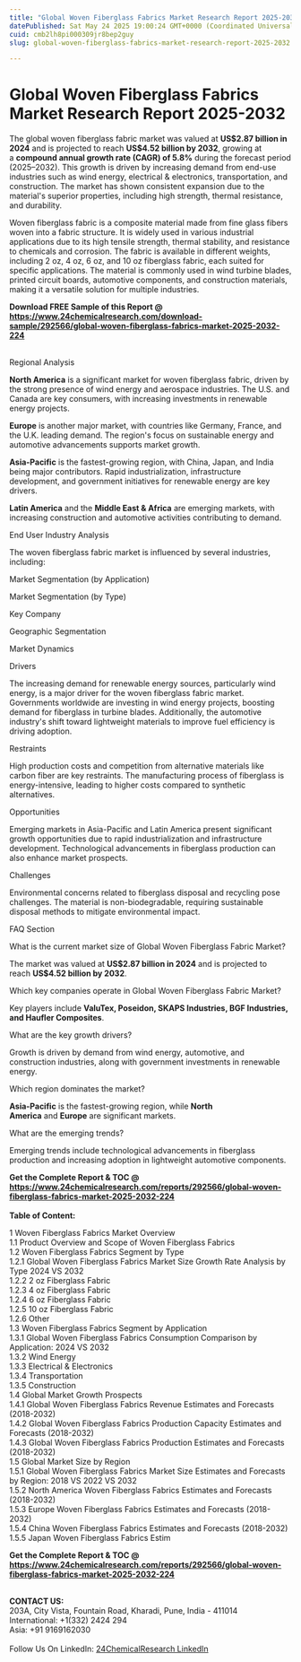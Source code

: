 ```yaml
---
title: "Global Woven Fiberglass Fabrics Market Research Report 2025-2032"
datePublished: Sat May 24 2025 19:00:24 GMT+0000 (Coordinated Universal Time)
cuid: cmb2lh8pi000309jr8bep2guy
slug: global-woven-fiberglass-fabrics-market-research-report-2025-2032

---
```


# Global Woven Fiberglass Fabrics Market Research Report 2025-2032

<p>The global woven fiberglass fabric market was valued at <strong>US$2.87 billion in 2024</strong> and is projected to reach <strong>US$4.52 billion by 2032</strong>, growing at a <strong>compound annual growth rate (CAGR) of 5.8%</strong> during the forecast period (2025–2032). This growth is driven by increasing demand from end-use industries such as wind energy, electrical &amp; electronics, transportation, and construction. The market has shown consistent expansion due to the material's superior properties, including high strength, thermal resistance, and durability.</p><p>
</p><p>Woven fiberglass fabric is a composite material made from fine glass fibers woven into a fabric structure. It is widely used in various industrial applications due to its high tensile strength, thermal stability, and resistance to chemicals and corrosion. The fabric is available in different weights, including 2 oz, 4 oz, 6 oz, and 10 oz fiberglass fabric, each suited for specific applications. The material is commonly used in wind turbine blades, printed circuit boards, automotive components, and construction materials, making it a versatile solution for multiple industries.</p><div><b>Download FREE Sample of this Report @ 
            <a href="https://www.24chemicalresearch.com/download-sample/292566/global-woven-fiberglass-fabrics-market-2025-2032-224">
            https://www.24chemicalresearch.com/download-sample/292566/global-woven-fiberglass-fabrics-market-2025-2032-224</a></b></div><br><p>
Regional Analysis</p><p>
</p><p><strong>North America</strong> is a significant market for woven fiberglass fabric, driven by the strong presence of wind energy and aerospace industries. The U.S. and Canada are key consumers, with increasing investments in renewable energy projects.</p><p>
</p><p><strong>Europe</strong> is another major market, with countries like Germany, France, and the U.K. leading demand. The region's focus on sustainable energy and automotive advancements supports market growth.</p><p>
</p><p><strong>Asia-Pacific</strong> is the fastest-growing region, with China, Japan, and India being major contributors. Rapid industrialization, infrastructure development, and government initiatives for renewable energy are key drivers.</p><p>
</p><p><strong>Latin America</strong> and the <strong>Middle East &amp; Africa</strong> are emerging markets, with increasing construction and automotive activities contributing to demand.</p><p>
End User Industry Analysis</p><p>
</p><p>The woven fiberglass fabric market is influenced by several industries, including:</p><p>
</p><p>
Market Segmentation (by Application)</p><p>
</p><p>
Market Segmentation (by Type)</p><p>
</p><p>
Key Company</p><p>
</p><p>
Geographic Segmentation</p><p>
</p><p>
Market Dynamics</p><p>
Drivers</p><p>
</p><p>The increasing demand for renewable energy sources, particularly wind energy, is a major driver for the woven fiberglass fabric market. Governments worldwide are investing in wind energy projects, boosting demand for fiberglass in turbine blades. Additionally, the automotive industry's shift toward lightweight materials to improve fuel efficiency is driving adoption.</p><p>
Restraints</p><p>
</p><p>High production costs and competition from alternative materials like carbon fiber are key restraints. The manufacturing process of fiberglass is energy-intensive, leading to higher costs compared to synthetic alternatives.</p><p>
Opportunities</p><p>
</p><p>Emerging markets in Asia-Pacific and Latin America present significant growth opportunities due to rapid industrialization and infrastructure development. Technological advancements in fiberglass production can also enhance market prospects.</p><p>
Challenges</p><p>
</p><p>Environmental concerns related to fiberglass disposal and recycling pose challenges. The material is non-biodegradable, requiring sustainable disposal methods to mitigate environmental impact.</p><p>
FAQ Section</p><p>
What is the current market size of Global Woven Fiberglass Fabric Market?</p><p>
</p><p>The market was valued at <strong>US$2.87 billion in 2024</strong> and is projected to reach <strong>US$4.52 billion by 2032</strong>.</p><p>
Which key companies operate in Global Woven Fiberglass Fabric Market?</p><p>
</p><p>Key players include <strong>ValuTex, Poseidon, SKAPS Industries, BGF Industries, and Haufler Composites</strong>.</p><p>
What are the key growth drivers?</p><p>
</p><p>Growth is driven by demand from wind energy, automotive, and construction industries, along with government investments in renewable energy.</p><p>
Which region dominates the market?</p><p>
</p><p><strong>Asia-Pacific</strong> is the fastest-growing region, while <strong>North America</strong> and <strong>Europe</strong> are significant markets.</p><p>
What are the emerging trends?</p><p>
</p><p>Emerging trends include technological advancements in fiberglass production and increasing adoption in lightweight automotive components.</p>

<div><b>Get the Complete Report & TOC @ 
            <a href="https://www.24chemicalresearch.com/reports/292566/global-woven-fiberglass-fabrics-market-2025-2032-224">
            https://www.24chemicalresearch.com/reports/292566/global-woven-fiberglass-fabrics-market-2025-2032-224</a></b></div><br>
            <b>Table of Content:</b><p>1 Woven Fiberglass Fabrics Market Overview<br />
    1.1 Product Overview and Scope of Woven Fiberglass Fabrics<br />
    1.2 Woven Fiberglass Fabrics Segment by Type<br />
        1.2.1 Global Woven Fiberglass Fabrics Market Size Growth Rate Analysis by Type 2024 VS 2032<br />
        1.2.2 2 oz Fiberglass Fabric<br />
        1.2.3 4 oz Fiberglass Fabric<br />
        1.2.4 6 oz Fiberglass Fabric<br />
        1.2.5 10 oz Fiberglass Fabric<br />
        1.2.6 Other<br />
    1.3 Woven Fiberglass Fabrics Segment by Application<br />
        1.3.1 Global Woven Fiberglass Fabrics Consumption Comparison by Application: 2024 VS 2032<br />
        1.3.2 Wind Energy<br />
        1.3.3 Electrical & Electronics<br />
        1.3.4 Transportation<br />
        1.3.5 Construction<br />
    1.4 Global Market Growth Prospects<br />
        1.4.1 Global Woven Fiberglass Fabrics Revenue Estimates and Forecasts (2018-2032)<br />
        1.4.2 Global Woven Fiberglass Fabrics Production Capacity Estimates and Forecasts (2018-2032)<br />
        1.4.3 Global Woven Fiberglass Fabrics Production Estimates and Forecasts (2018-2032)<br />
    1.5 Global Market Size by Region<br />
        1.5.1 Global Woven Fiberglass Fabrics Market Size Estimates and Forecasts by Region: 2018 VS 2022 VS 2032<br />
        1.5.2 North America Woven Fiberglass Fabrics Estimates and Forecasts (2018-2032)<br />
        1.5.3 Europe Woven Fiberglass Fabrics Estimates and Forecasts (2018-2032)<br />
        1.5.4 China Woven Fiberglass Fabrics Estimates and Forecasts (2018-2032)<br />
        1.5.5 Japan Woven Fiberglass Fabrics Estim</p>

<div><b>Get the Complete Report & TOC @ 
            <a href="https://www.24chemicalresearch.com/reports/292566/global-woven-fiberglass-fabrics-market-2025-2032-224">
            https://www.24chemicalresearch.com/reports/292566/global-woven-fiberglass-fabrics-market-2025-2032-224</a></b></div><br>

<b>CONTACT US:</b><br>
            203A, City Vista, Fountain Road, Kharadi, Pune, India - 411014<br>
            International: +1(332) 2424 294<br>
            Asia: +91 9169162030 <br><br>
            Follow Us On LinkedIn: <a href="https://www.linkedin.com/company/24chemicalresearch/">24ChemicalResearch LinkedIn</a>